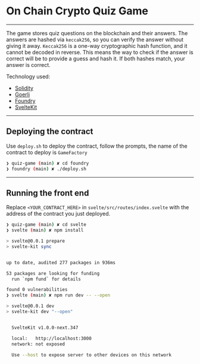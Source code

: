 # On Chain Crypto Quiz Game

---
The game stores quiz questions on the blockchain and their answers. The answers are hashed via `keccak256`, so you can verify the answer without giving it away. `Keccak256` is a one-way cryptographic hash function, and it cannot be decoded in reverse. This means the way to check if the answer is correct will be to provide a guess and hash it. If both hashes match, your answer is correct.

Technology used:
* [Solidity](https://docs.soliditylang.org/)
* [Goerli](https://goerli.net/)
* [Foundry](https://github.com/foundry-rs/foundry)
* [SvelteKit](https://kit.svelte.dev/)


---
## Deploying the contract

Use `deploy.sh` to deploy the contract, follow the prompts, the name of the contract to deploy is `GameFactory`
```bash
❯ quiz-game (main) ✘ cd foundry
❯ foundry (main) ✘ ./deploy.sh
```

---
## Running the front end

Replace `<YOUR_CONTRACT_HERE>` in `svelte/src/routes/index.svelte` with the address of the contract you just deployed.

```bash
❯ quiz-game (main) ✘ cd svelte
❯ svelte (main) ✘ npm install

> svelte@0.0.1 prepare
> svelte-kit sync


up to date, audited 277 packages in 936ms

53 packages are looking for funding
  run `npm fund` for details

found 0 vulnerabilities
❯ svelte (main) ✘ npm run dev -- --open

> svelte@0.0.1 dev
> svelte-kit dev "--open"


  SvelteKit v1.0.0-next.347

  local:   http://localhost:3000
  network: not exposed

  Use --host to expose server to other devices on this network
```
